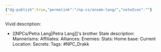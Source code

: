 ```yaml
---
{"dg-publish":true,"permalink":"/np-cs/ansem-lang/","noteIcon":""}
---
```


Vivid description: 
- [[NPCs/Petra Lang\|Petra Lang]]'s brother
Stale description: 
Mannerisms: 
Affiliates: 
Alliances: 
Enemies: 
Stats: 
Home base: 
Current Location: 
Secrets: 
Tags: #NPC_Drakk 